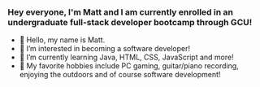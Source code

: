 ### Hey everyone, I'm Matt and I am currently enrolled in an undergraduate full-stack developer bootcamp through GCU!

- 👋 Hello, my name is Matt.
- 👀 I’m interested in becoming a software developer!
- 🌱 I’m currently learning Java, HTML, CSS, JavaScript and more!
- 🎸 My favorite hobbies include PC gaming, guitar/piano recording, enjoying the outdoors and of course software development!

